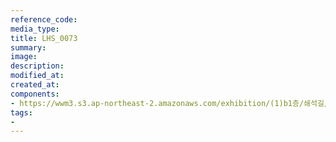 ```yaml
---
reference_code:
media_type:
title: LHS_0073
summary:
image:
description:
modified_at:
created_at:
components:
- https://wwm3.s3.ap-northeast-2.amazonaws.com/exhibition/(1)b1층/쇄석길/LHS_0073.jpg
tags:
-
---
```

